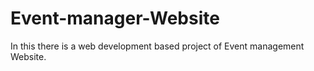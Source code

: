 # Event-manager-Website
In this there is a web development based project of Event management Website.
